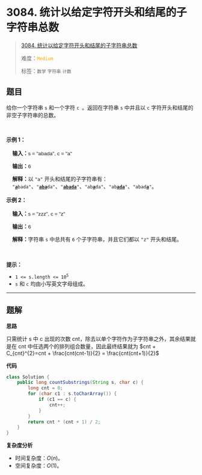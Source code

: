 # 3084. 统计以给定字符开头和结尾的子字符串总数

> [3084. 统计以给定字符开头和结尾的子字符串总数](https://leetcode.cn/problems/count-substrings-starting-and-ending-with-given-character/)
>
> 难度：<font color=orange>`Medium`</font>
>
> 标签：`数学` `字符串` `计数`

## 题目

<p>给你一个字符串 <code>s</code> 和一个字符 <code>c </code>。返回在字符串 <code>s</code> 中并且以 <code>c</code> 字符开头和结尾的<span data-keyword="substring-nonempty">非空子字符串</span>的总数。</p>

<p>&nbsp;</p>

<p><strong class="example">示例 1：</strong></p>

<div class="example-block" style="border-color: var(--border-tertiary); border-left-width: 2px; color: var(--text-secondary); font-size: .875rem; margin-bottom: 1rem; margin-top: 1rem; overflow: visible; padding-left: 1rem;">
<p><strong>输入：</strong><span class="example-io" style="font-family: Menlo,sans-serif; font-size: 0.85rem;">s = "abada", c = "a"</span></p>

<p><strong>输出：</strong><span class="example-io" style="font-family: Menlo,sans-serif; font-size: 0.85rem;">6</span></p>

<p><strong>解释：</strong>以 <code>"a"</code> 开头和结尾的子字符串有： <code>"<strong><u>a</u></strong>bada"</code>、<code>"<u><strong>aba</strong></u>da"</code>、<code>"<u><strong>abada</strong></u>"</code>、<code>"ab<u><strong>a</strong></u>da"</code>、<code>"ab<u><strong>ada</strong></u>"</code>、<code>"abad<u><strong>a</strong></u>"</code>。</p>
</div>

<p><strong class="example">示例 2：</strong></p>

<div class="example-block" style="border-color: var(--border-tertiary); border-left-width: 2px; color: var(--text-secondary); font-size: .875rem; margin-bottom: 1rem; margin-top: 1rem; overflow: visible; padding-left: 1rem;">
<p><strong>输入：</strong><span class="example-io" style="font-family: Menlo,sans-serif; font-size: 0.85rem;">s = "zzz", c = "z"</span></p>

<p><strong>输出：</strong><span class="example-io" style="font-family: Menlo,sans-serif; font-size: 0.85rem;">6</span></p>

<p><strong>解释：</strong>字符串 <code>s</code> 中总共有 <code>6</code> 个子字符串，并且它们都以 <code>"z"</code> 开头和结尾。</p>
</div>

<p>&nbsp;</p>

<p><strong>提示：</strong></p>

<ul>
	<li><code>1 &lt;= s.length &lt;= 10<sup>5</sup></code></li>
	<li><code>s</code> 和 <code>c</code> 均由小写英文字母组成。</li>
</ul>


--------------------

## 题解

**思路**

只需统计 s 中 c 出现的次数 cnt，除去以单个字符作为子字符串之外，其余结果就是在 cnt 中任选两个的排列组合数量，因此最终结果就为 $cnt + C_{cnt}^{2}=cnt + \frac{cnt(cnt-1)}{2} = \frac{cnt(cnt+1)}{2}$

**代码**

```java
class Solution {
    public long countSubstrings(String s, char c) {
        long cnt = 0;
        for (char c1 : s.toCharArray()) {
            if (c1 == c) {
                cnt++;
            }
        }
        return cnt * (cnt + 1) / 2;
    }
}
```

**复杂度分析**

- 时间复杂度：$O(n)$。
- 空间复杂度：$O(1)$。
